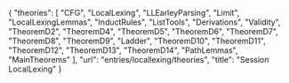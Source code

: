 {
    "theories": [
        "CFG",
        "LocalLexing",
        "LLEarleyParsing",
        "Limit",
        "LocalLexingLemmas",
        "InductRules",
        "ListTools",
        "Derivations",
        "Validity",
        "TheoremD2",
        "TheoremD4",
        "TheoremD5",
        "TheoremD6",
        "TheoremD7",
        "TheoremD8",
        "TheoremD9",
        "Ladder",
        "TheoremD10",
        "TheoremD11",
        "TheoremD12",
        "TheoremD13",
        "TheoremD14",
        "PathLemmas",
        "MainTheorems"
    ],
    "url": "entries/locallexing/theories",
    "title": "Session LocalLexing"
}